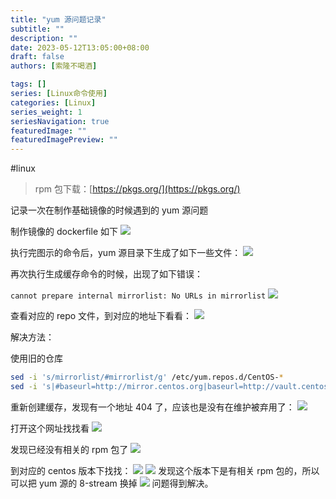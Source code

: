 ```yaml
---
title: "yum 源问题记录"
subtitle: ""
description: ""
date: 2023-05-12T13:05:00+08:00
draft: false
authors: [索隆不喝酒]

tags: []
series: [Linux命令使用]
categories: [Linux]
series_weight: 1
seriesNavigation: true
featuredImage: ""
featuredImagePreview: ""
---
```

<!--more-->
#linux 

> rpm 包下载：[https://pkgs.org/](https://pkgs.org/)

记录一次在制作基础镜像的时候遇到的 yum 源问题

制作镜像的 dockerfile 如下
![](images/posts/Pasted%20image%2020230512131816.png)


执行完图示的命令后，yum 源目录下生成了如下一些文件：
![](images/posts/Pasted%20image%2020230512131832.png)

再次执行生成缓存命令的时候，出现了如下错误：

`cannot prepare internal mirrorlist: No URLs in mirrorlist`
![](images/posts/Pasted%20image%2020230512131848.png)

查看对应的 repo 文件，到对应的地址下看看：
![](images/posts/Pasted%20image%2020230512131908.png)

解决方法：

使用旧的仓库
```sh
sed -i 's/mirrorlist/#mirrorlist/g' /etc/yum.repos.d/CentOS-*
sed -i 's|#baseurl=http://mirror.centos.org|baseurl=http://vault.centos.org|g' /etc/yum.repos.d/CentOS-*
```

重新创建缓存，发现有一个地址 404 了，应该也是没有在维护被弃用了：
![](images/posts/Pasted%20image%2020230512131943.png)

打开这个网址找找看
![](images/posts/Pasted%20image%2020230512132000.png)

发现已经没有相关的 rpm 包了
![](images/posts/Pasted%20image%2020230512132012.png)

到对应的 centos 版本下找找：
![](images/posts/Pasted%20image%2020230512132024.png)
![](images/posts/Pasted%20image%2020230512132032.png)
发现这个版本下是有相关 rpm 包的，所以可以把 yum 源的 8-stream 换掉
![](images/posts/Pasted%20image%2020230512132050.png)
问题得到解决。
